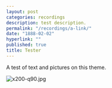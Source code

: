 ```yaml
---
layout: post
categories: recordings
description: test description.
permalink: "/recordings/a-link/"
date: "1888-02-02"
hyperlink: ""
published: true
title: Tester
---
```


A test of text and pictures on this theme. 

![x200-q90.jpg]({{site.baseurl}}/images/x200-q90.jpg)
